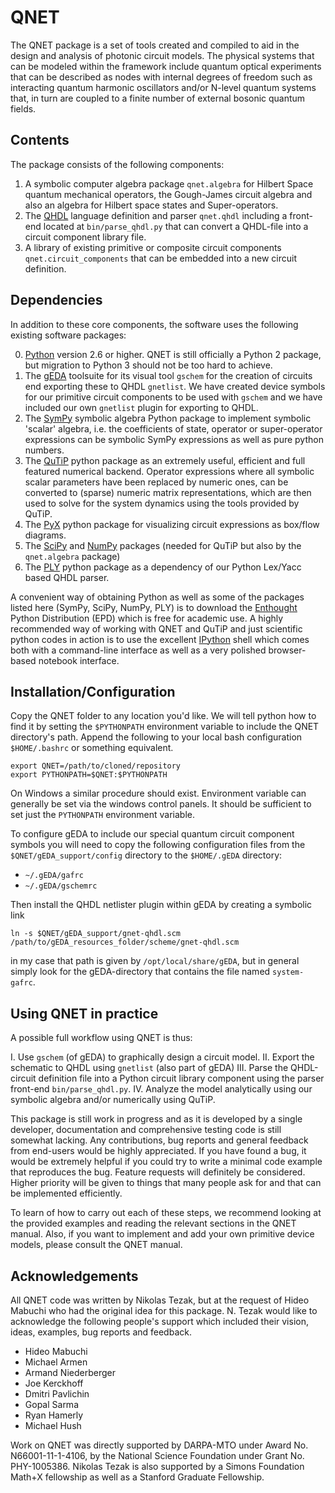 QNET
====

The QNET package is a set of tools created and compiled to aid in the design and analysis of photonic circuit models.
The physical systems that can be modeled within the framework include quantum optical experiments that can be described as nodes with internal degrees of freedom such as interacting quantum harmonic oscillators and/or N-level quantum systems that,
in turn are coupled to a finite number of external bosonic quantum fields.

Contents
--------

The package consists of the following components:

1. A symbolic computer algebra package `qnet.algebra` for Hilbert Space quantum mechanical operators, the Gough-James circuit algebra and also an algebra for Hilbert space states and Super-operators.
2. The [QHDL][] language definition and parser `qnet.qhdl` including a front-end located at `bin/parse_qhdl.py` that can convert a QHDL-file into a circuit component library file.
3. A library of existing primitive or composite circuit components `qnet.circuit_components` that can be embedded into a new circuit definition.

Dependencies
------------

In addition to these core components, the software uses the following existing software packages:

0. [Python][] version 2.6 or higher. QNET is still officially a Python 2 package, but migration to Python 3 should not be too hard to achieve.
1. The [gEDA][] toolsuite for its visual tool `gschem` for the creation of circuits end exporting these to QHDL `gnetlist`. We have created device symbols for our primitive circuit components to be used with `gschem` and we have included our own `gnetlist` plugin for exporting to QHDL.
2. The [SymPy][] symbolic algebra Python package to implement symbolic 'scalar' algebra, i.e. the coefficients of state, operator or super-operator expressions can be symbolic SymPy expressions as well as pure python numbers.
3. The [QuTiP][] python package as an extremely useful, efficient and full featured numerical backend. Operator expressions where all symbolic scalar parameters have been replaced by numeric ones, can be converted to (sparse) numeric matrix representations, which are then used to solve for the system dynamics using the tools provided by QuTiP.
4. The [PyX][] python package for visualizing circuit expressions as box/flow diagrams.
5. The [SciPy][] and [NumPy][] packages (needed for QuTiP but also by the `qnet.algebra` package)
6. The [PLY][] python package as a dependency of our Python Lex/Yacc based QHDL parser.

A convenient way of obtaining Python as well as some of the packages listed here (SymPy, SciPy, NumPy, PLY) is to download the [Enthought][] Python Distribution (EPD) which is free for academic use.
A highly recommended way of working with QNET and QuTiP and just scientific python codes in action is to use the excellent [IPython][] shell which comes both with a command-line interface as well as a very polished browser-based notebook interface.


[Python]: http://www.python.org
[gEDA]: http://www.gpleda.org
[QHDL]: http://rsta.royalsocietypublishing.org/content/370/1979/5270.abstract
[QNET]: http://mabuchilab.github.com/QNET/
[SymPy]: http://SymPy.org/
[QuTiP]: https://code.google.com/p/qutip/
[PyX]: http://pyx.sourceforge.net/
[SciPy]: http://www.scipy.org/
[NumPy]: http://numpy.scipy.org/
[PLY]: http://www.dabeaz.com/ply/
[Enthought]: http://www.enthought.com/
[IPython]: http://ipython.org/

Installation/Configuration
--------------------------

Copy the QNET folder to any location you'd like. We will tell python how to find it by setting the `$PYTHONPATH` environment variable to include the QNET directory's path.
Append the following to your local bash configuration `$HOME/.bashrc` or something equivalent.

    export QNET=/path/to/cloned/repository
    export PYTHONPATH=$QNET:$PYTHONPATH

On Windows a similar procedure should exist. Environment variable can generally be set via the windows control panels.
It should be sufficient to set just the `PYTHONPATH` environment variable.


To configure gEDA to include our special quantum circuit component symbols you will need to copy the following configuration files from the `$QNET/gEDA_support/config` directory to the `$HOME/.gEDA` directory:
- `~/.gEDA/gafrc`
- `~/.gEDA/gschemrc`

Then install the QHDL netlister plugin within gEDA by creating a symbolic link

    ln -s $QNET/gEDA_support/gnet-qhdl.scm  /path/to/gEDA_resources_folder/scheme/gnet-qhdl.scm

in my case that path is given by `/opt/local/share/gEDA`, but in general simply look for the gEDA-directory that contains the file named `system-gafrc`.

Using QNET in practice
----------------------

A possible full workflow using QNET is thus:

I. Use `gschem` (of gEDA) to graphically design a circuit model.
II. Export the schematic to QHDL using `gnetlist` (also part of gEDA)
III. Parse the QHDL-circuit definition file into a Python circuit library component using the parser front-end `bin/parse_qhdl.py`.
IV. Analyze the model analytically using our symbolic algebra and/or numerically using QuTiP.

This package is still work in progress and as it is developed by a single developer, documentation and comprehensive testing code is still somewhat lacking.
Any contributions, bug reports and general feedback from end-users would be highly appreciated. If you have found a bug, it would be extremely helpful if you could try to write a minimal code example that reproduces the bug.
Feature requests will definitely be considered. Higher priority will be given to things that many people ask for and that can be implemented efficiently.

To learn of how to carry out each of these steps, we recommend looking at the provided examples and reading the relevant sections in the QNET manual.
Also, if you want to implement and add your own primitive device models, please consult the QNET manual.

Acknowledgements
----------------

All QNET code was written by Nikolas Tezak, but at the request of Hideo Mabuchi who had the original idea for this package.
N. Tezak would like to acknowledge the following people's support which included their vision, ideas, examples, bug reports and feedback.

- Hideo Mabuchi
- Michael Armen
- Armand Niederberger
- Joe Kerckhoff
- Dmitri Pavlichin
- Gopal Sarma
- Ryan Hamerly
- Michael Hush

Work on QNET was directly supported by DARPA-MTO under Award No. N66001-11-1-4106, by the National Science Foundation under Grant No. PHY-1005386.
Nikolas Tezak is also supported by a Simons Foundation Math+X fellowship as well as a Stanford Graduate Fellowship.


